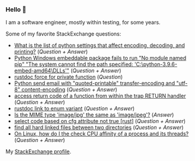 ### Hello 👋

I am a software engineer, mostly within testing, for some years.

Some of my favorite StackExchange questions:

* [What is the list of python settings that affect encoding, decoding, and printing?](https://stackoverflow.com/questions/54625182/) (_Question + Answer_)
* [Python Windows embeddable package fails to run "No module named pip" "The system cannot find the path specified: 'C:\\python-3.9.6-embed-amd64\\DLLs'"](https://stackoverflow.com/questions/68958635/python-windows-embeddable-package-fails-to-run-no-module-named-pip-the-system/68958636#68958636) (_Question + Answer_)
* [rustdoc force for private function](https://stackoverflow.com/questions/73316135/rustdoc-force-for-private-function) (_Question_)
* [Python send email with "quoted-printable" transfer-encoding and "utf-8" content-encoding](https://stackoverflow.com/questions/31714221/python-send-email-with-quoted-printable-transfer-encoding-and-utf-8-content) (_Question + Answer_)
* [access return code of a function from within the trap RETURN handler](https://stackoverflow.com/questions/32086595/access-return-code-of-a-function-from-within-the-trap-return-handler) (_Question + Answer_)
* [rustdoc link to enum variant](https://stackoverflow.com/questions/73316074/rustdoc-link-to-enum-variant/73316075#73316075) (_Question + Answer_)
* [Is the MIME type 'image/jpg' the same as 'image/jpeg'?](https://stackoverflow.com/questions/33692835/is-the-mime-type-image-jpg-the-same-as-image-jpeg/54488403#54488403) (_Answer_)
* [select code based on cfg attribute not true [rust]](https://stackoverflow.com/questions/71699737/select-code-based-on-cfg-attribute-not-true-rust/71699738#71699738) (_Question + Answer_)
* [find all hard linked files between two directories](https://unix.stackexchange.com/questions/275868/find-all-hard-linked-files-between-two-directories) (_Question + Answer_)
* [On Linux, how do I the check CPU affinity of a process and its threads?](https://serverfault.com/questions/462454/on-linux-how-do-i-the-check-cpu-affinity-of-a-process-and-its-threads/462455#462455) (_Question + Answer_)

My [StackExchange profile](https://stackexchange.com/users/216253/jamesthomasmoon?tab=top).
